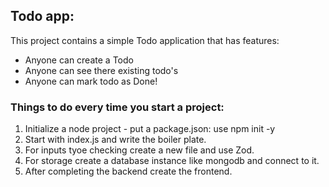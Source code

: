 ## Todo app:

This project contains a simple Todo application that has features:
 
 - Anyone can create a Todo 
 - Anyone can see there existing todo's
 - Anyone can mark todo as Done!
 
### Things to do every time you start a project:

1. Initialize a node project - put a package.json: use npm init -y
2. Start with index.js and write the boiler plate.
3. For inputs tyoe checking create a new file and use Zod.
4. For storage create a database instance like mongodb and connect to it.
5. After completing the backend create the frontend.

